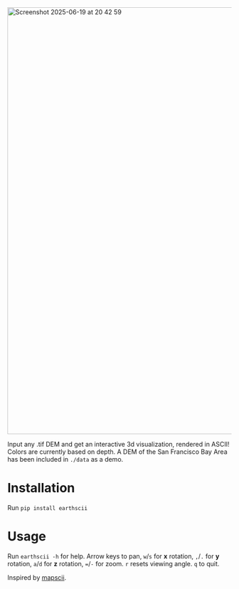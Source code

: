 <img width="960" alt="Screenshot 2025-06-19 at 20 42 59" src="https://github.com/user-attachments/assets/afbedb6a-a0d2-44a0-99e3-cd827990202c" />

Input any .tif DEM and get an interactive 3d visualization, rendered in ASCII!
Colors are currently based on depth. A DEM of the San Francisco Bay Area has been included in `./data` as a demo.

# Installation
Run `pip install earthscii`

# Usage
Run `earthscii -h` for help.
Arrow keys to pan, `w`/`s` for **x** rotation, `,`/`.` for **y** rotation, `a`/`d` for **z** rotation, `=`/`-` for zoom. `r` resets viewing angle. `q` to quit.


Inspired by [mapscii](https://github.com/rastapasta/mapscii).
